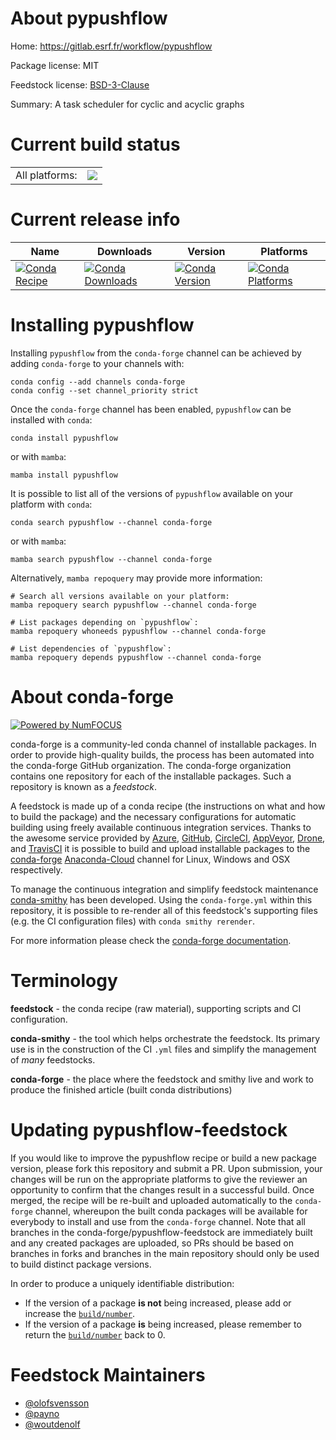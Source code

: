 About pypushflow
================

Home: https://gitlab.esrf.fr/workflow/pypushflow

Package license: MIT

Feedstock license: [BSD-3-Clause](https://github.com/conda-forge/pypushflow-feedstock/blob/main/LICENSE.txt)

Summary: A task scheduler for cyclic and acyclic graphs

Current build status
====================


<table><tr><td>All platforms:</td>
    <td>
      <a href="https://dev.azure.com/conda-forge/feedstock-builds/_build/latest?definitionId=16381&branchName=main">
        <img src="https://dev.azure.com/conda-forge/feedstock-builds/_apis/build/status/pypushflow-feedstock?branchName=main">
      </a>
    </td>
  </tr>
</table>

Current release info
====================

| Name | Downloads | Version | Platforms |
| --- | --- | --- | --- |
| [![Conda Recipe](https://img.shields.io/badge/recipe-pypushflow-green.svg)](https://anaconda.org/conda-forge/pypushflow) | [![Conda Downloads](https://img.shields.io/conda/dn/conda-forge/pypushflow.svg)](https://anaconda.org/conda-forge/pypushflow) | [![Conda Version](https://img.shields.io/conda/vn/conda-forge/pypushflow.svg)](https://anaconda.org/conda-forge/pypushflow) | [![Conda Platforms](https://img.shields.io/conda/pn/conda-forge/pypushflow.svg)](https://anaconda.org/conda-forge/pypushflow) |

Installing pypushflow
=====================

Installing `pypushflow` from the `conda-forge` channel can be achieved by adding `conda-forge` to your channels with:

```
conda config --add channels conda-forge
conda config --set channel_priority strict
```

Once the `conda-forge` channel has been enabled, `pypushflow` can be installed with `conda`:

```
conda install pypushflow
```

or with `mamba`:

```
mamba install pypushflow
```

It is possible to list all of the versions of `pypushflow` available on your platform with `conda`:

```
conda search pypushflow --channel conda-forge
```

or with `mamba`:

```
mamba search pypushflow --channel conda-forge
```

Alternatively, `mamba repoquery` may provide more information:

```
# Search all versions available on your platform:
mamba repoquery search pypushflow --channel conda-forge

# List packages depending on `pypushflow`:
mamba repoquery whoneeds pypushflow --channel conda-forge

# List dependencies of `pypushflow`:
mamba repoquery depends pypushflow --channel conda-forge
```


About conda-forge
=================

[![Powered by
NumFOCUS](https://img.shields.io/badge/powered%20by-NumFOCUS-orange.svg?style=flat&colorA=E1523D&colorB=007D8A)](https://numfocus.org)

conda-forge is a community-led conda channel of installable packages.
In order to provide high-quality builds, the process has been automated into the
conda-forge GitHub organization. The conda-forge organization contains one repository
for each of the installable packages. Such a repository is known as a *feedstock*.

A feedstock is made up of a conda recipe (the instructions on what and how to build
the package) and the necessary configurations for automatic building using freely
available continuous integration services. Thanks to the awesome service provided by
[Azure](https://azure.microsoft.com/en-us/services/devops/), [GitHub](https://github.com/),
[CircleCI](https://circleci.com/), [AppVeyor](https://www.appveyor.com/),
[Drone](https://cloud.drone.io/welcome), and [TravisCI](https://travis-ci.com/)
it is possible to build and upload installable packages to the
[conda-forge](https://anaconda.org/conda-forge) [Anaconda-Cloud](https://anaconda.org/)
channel for Linux, Windows and OSX respectively.

To manage the continuous integration and simplify feedstock maintenance
[conda-smithy](https://github.com/conda-forge/conda-smithy) has been developed.
Using the ``conda-forge.yml`` within this repository, it is possible to re-render all of
this feedstock's supporting files (e.g. the CI configuration files) with ``conda smithy rerender``.

For more information please check the [conda-forge documentation](https://conda-forge.org/docs/).

Terminology
===========

**feedstock** - the conda recipe (raw material), supporting scripts and CI configuration.

**conda-smithy** - the tool which helps orchestrate the feedstock.
                   Its primary use is in the construction of the CI ``.yml`` files
                   and simplify the management of *many* feedstocks.

**conda-forge** - the place where the feedstock and smithy live and work to
                  produce the finished article (built conda distributions)


Updating pypushflow-feedstock
=============================

If you would like to improve the pypushflow recipe or build a new
package version, please fork this repository and submit a PR. Upon submission,
your changes will be run on the appropriate platforms to give the reviewer an
opportunity to confirm that the changes result in a successful build. Once
merged, the recipe will be re-built and uploaded automatically to the
`conda-forge` channel, whereupon the built conda packages will be available for
everybody to install and use from the `conda-forge` channel.
Note that all branches in the conda-forge/pypushflow-feedstock are
immediately built and any created packages are uploaded, so PRs should be based
on branches in forks and branches in the main repository should only be used to
build distinct package versions.

In order to produce a uniquely identifiable distribution:
 * If the version of a package **is not** being increased, please add or increase
   the [``build/number``](https://docs.conda.io/projects/conda-build/en/latest/resources/define-metadata.html#build-number-and-string).
 * If the version of a package **is** being increased, please remember to return
   the [``build/number``](https://docs.conda.io/projects/conda-build/en/latest/resources/define-metadata.html#build-number-and-string)
   back to 0.

Feedstock Maintainers
=====================

* [@olofsvensson](https://github.com/olofsvensson/)
* [@payno](https://github.com/payno/)
* [@woutdenolf](https://github.com/woutdenolf/)

